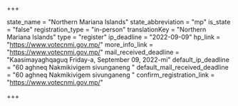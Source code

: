 +++

state_name = "Northern Mariana Islands"
state_abbreviation = "mp"
is_state = "false"
registration_type = "in-person"
translationKey = "Northern Mariana Islands"
type = "register"
ip_deadline = "2022-09-09"
hp_link = "https://www.votecnmi.gov.mp/"
more_info_link = "https://www.votecnmi.gov.mp/"
mail_received_deadline = "Kaasimayaghqaguq Friday-a, September 09, 2022-mi"
default_ip_deadline = "60 aghneq Nakmikivigem sivunganeng "
default_mail_received_deadline = "60 aghneq Nakmikivigem sivunganeng "
confirm_registration_link = "https://www.votecnmi.gov.mp/"

+++